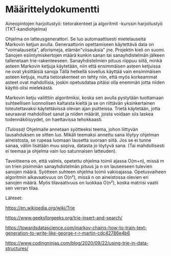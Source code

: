 # Määrittelydokumentti

Aineopintojen harjoitustyö: tietorakenteet ja algoritmit -kurssin harjoitustyö (TKT-kandiohjelma)

Ohjelma on latteusgenerattori. Se luo automaattisesti mietelauseita Markovin ketjun avulla. Generaattorin opettamiseen käytettävä data on "voimalauseita", aforismeja, elämän"viisauksia" jne. Projektin kieli on suomi. Sanojen esiintymiskertojen määrä kunkin sanan tai sanayhdistelmän jälkeen tallenetaan trie-rakenteeseen. Sanayhdistelmien pituus riippuu siitä, minkä asteen Markovin ketjuja käytetään, niin että ensimmäisen asteen ketjuissa ne ovat yksittäisiä sanoja Tällä hetkellä sovellus käyttää vain ensimmäisen asteen ketjuja, mutta tietorakenteet on tehty niin, että myös korkeammat asteet ovat mahdollisia, joskin opetusdataa pitäisi olla enemmän jotta niiden käyttö olisi mielekästä.

Markovin ketju valitttiin algoritmiksi, koska sen avulla pystytään tuottamaan suhteellisen luonnolisen kaltaista kieltä ja se on riittävän yksinkertainen toteutettavaksi käytettävissä olevan ajan puitteissa. Trietä käytetään, jotta seuraavat mahdolliset sanat ja niiden määrät, joista voidaan siis laskea todennäköisyydet, on haettavissa tehokkaasti.

*(Tulossa)* Ohjelmalle annetaan syötteeksi teema, johon liittyvän lausahduksen se sitten luo. Mikäli teemaksi annettu sana löytyy ohjelman aineistosta, se rupeaa luomaan lausetta suoraan siitä. Jos se ei tunne sanaa, väliin lisätään muu sopiva, datasta jo löytyvä sana. (Tai mahdollisesti ei teemaa ja ohjelma vain luo satunnaisen latteuden).

Tavoitteena on, että valmis, opetettu ohjelma toimii ajassa O(m+n), missä m on trien pisimmän sanayhdistelmän pituus ja n on lauseeseen tulevien sanojen määrä. Syötteen suhteen ohjelma toimii vakioajassa. Opetusvaiheen algoritmin aikavaativuus on O(n²), missä n on aineistossa olevien eri sanojen määrä. Myös tilavaativuus on luokkaa O(n²), koska matriisi vaatii sen verran tilaa.


Lähteet:

https://en.wikipedia.org/wiki/Trie

https://www.geeksforgeeks.org/trie-insert-and-search/

https://towardsdatascience.com/markov-chains-how-to-train-text-generation-to-write-like-george-r-r-martin-cdc42786e4b6

https://www.codingninjas.com/blog/2020/09/22/using-trie-in-data-structures/